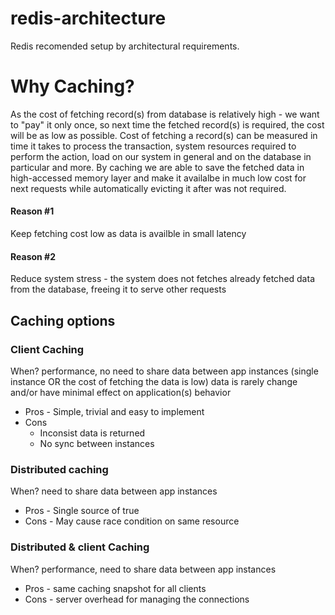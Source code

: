 # redis-architecture
Redis recomended setup by architectural requirements.

# Why Caching?
As the cost of fetching record(s) from database is relatively high - we want to "pay" it only once, so next time the fetched record(s) is required, the cost will be as low as possible.
Cost of fetching a record(s) can be measured in time it takes to process the transaction, system resources required to perform the action, load on our system in general and on the database in particular and more.
By caching we are able to save the fetched data in high-accessed memory layer and make it availalbe in much low cost for next requests while automatically evicting it after was not required.

#### Reason #1 
Keep fetching cost low as data is availble in small latency
#### Reason #2
Reduce system stress - the system does not fetches already fetched data from the database, freeing it to serve other requests

## Caching options
### Client Caching
When? performance, no need to share data between app instances (single instance OR the cost of fetching the data is low)
data is rarely change and/or have minimal effect on application(s) behavior
- Pros - Simple, trivial and easy to implement
- Cons
  - Inconsist data is returned
  - No sync between instances
### Distributed caching
When? need to share data between app instances
- Pros - Single source of true
- Cons - May cause race condition on same resource
### Distributed & client Caching 
When? performance,  need to share data between app instances
- Pros - same caching snapshot for all clients
- Cons - server overhead for managing the connections
